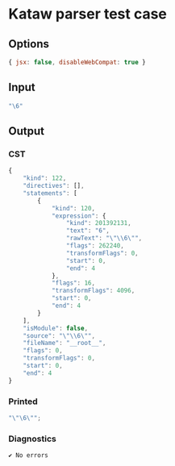 # Kataw parser test case

## Options

`````js
{ jsx: false, disableWebCompat: true }
`````

## Input

`````js
"\6"
`````

## Output

### CST

```javascript
{
    "kind": 122,
    "directives": [],
    "statements": [
        {
            "kind": 120,
            "expression": {
                "kind": 201392131,
                "text": "6",
                "rawText": "\"\\6\"",
                "flags": 262240,
                "transformFlags": 0,
                "start": 0,
                "end": 4
            },
            "flags": 16,
            "transformFlags": 4096,
            "start": 0,
            "end": 4
        }
    ],
    "isModule": false,
    "source": "\"\\6\"",
    "fileName": "__root__",
    "flags": 0,
    "transformFlags": 0,
    "start": 0,
    "end": 4
}
```

### Printed

```javascript
"\"\6\"";
```

### Diagnostics

```javascript
✔ No errors
```

